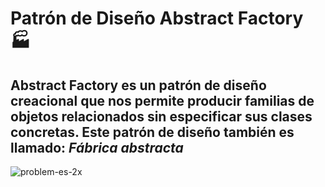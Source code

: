 #  Patrón de Diseño Abstract Factory 🏭
## Abstract Factory es un patrón de diseño creacional que nos permite producir familias de objetos relacionados sin especificar sus clases concretas. Este patrón de diseño también es llamado: ***Fábrica abstracta*** 

![problem-es-2x](https://user-images.githubusercontent.com/60667480/133932793-06313d09-da9c-4b50-806b-7f6f087107c1.png)


